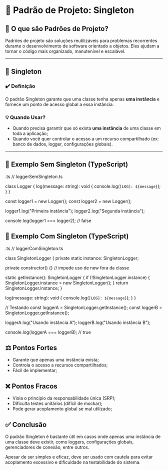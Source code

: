 # 🎯 Padrão de Projeto: Singleton

## 📘 O que são Padrões de Projeto?
Padrões de projeto são soluções reutilizáveis para problemas recorrentes durante o desenvolvimento de software orientado a objetos. Eles ajudam a tornar o código mais organizado, manutenível e escalável.

---

## 🔷 Singleton

### ✔️ Definição
O padrão Singleton garante que uma classe tenha apenas **uma instância** e fornece um ponto de acesso global a essa instância.

### 💡 Quando Usar?
- Quando precisa garantir que só exista **uma instância** de uma classe em toda a aplicação;
- Quando você quer controlar o acesso a um recurso compartilhado (ex: banco de dados, logger, configurações globais).

---

## 🚫 Exemplo **Sem** Singleton (TypeScript)

.ts
// loggerSemSingleton.ts

class Logger {
  log(message: string): void {
    console.log(`[LOG]: ${message}`);
  }
}

const logger1 = new Logger();
const logger2 = new Logger();

logger1.log("Primeira instância");
logger2.log("Segunda instância");

console.log(logger1 === logger2); // false

## 🚫 Exemplo **Com** Singleton (TypeScript)

.ts
// loggerComSingleton.ts

class SingletonLogger {
  private static instance: SingletonLogger;

  private constructor() {} // impede uso de new fora da classe

  static getInstance(): SingletonLogger {
    if (!SingletonLogger.instance) {
      SingletonLogger.instance = new SingletonLogger();
    }
    return SingletonLogger.instance;
  }

  log(message: string): void {
    console.log(`[LOG]: ${message}`);
  }
}

// Testando
const loggerA = SingletonLogger.getInstance();
const loggerB = SingletonLogger.getInstance();

loggerA.log("Usando instância A");
loggerB.log("Usando instância B");

console.log(loggerA === loggerB); // true

## ⚖️ Pontos Fortes
- Garante que apenas uma instância exista;
- Controla o acesso a recursos compartilhados;
- Fácil de implementar;

## ❌ Pontos Fracos
- Viola o princípio da responsabilidade única (SRP);
- Dificulta testes unitários (difícil de mockar);
- Pode gerar acoplamento global se mal utilizado;

## ✅ Conclusão
O padrão Singleton é bastante útil em casos onde apenas uma instância de uma classe deve existir, como loggers, configurações globais, gerenciadores de conexão, entre outros.

Apesar de ser simples e eficaz, deve ser usado com cautela para evitar acoplamento excessivo e dificuldade na testabilidade do sistema.
